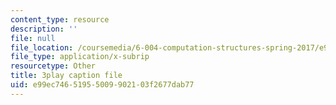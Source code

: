 ```yaml
---
content_type: resource
description: ''
file: null
file_location: /coursemedia/6-004-computation-structures-spring-2017/e99ec74651955009902103f2677dab77_185WS_ZzobA.vtt
file_type: application/x-subrip
resourcetype: Other
title: 3play caption file
uid: e99ec746-5195-5009-9021-03f2677dab77
---
```

